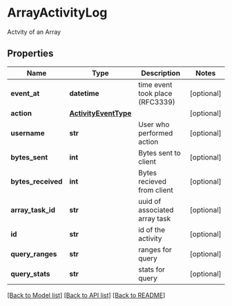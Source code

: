 # ArrayActivityLog

Actvity of an Array

## Properties

| Name               | Type                                          | Description                     | Notes      |
| ------------------ | --------------------------------------------- | ------------------------------- | ---------- |
| **event_at**       | **datetime**                                  | time event took place (RFC3339) | [optional] |
| **action**         | [**ActivityEventType**](ActivityEventType.md) |                                 | [optional] |
| **username**       | **str**                                       | User who performed action       | [optional] |
| **bytes_sent**     | **int**                                       | Bytes sent to client            | [optional] |
| **bytes_received** | **int**                                       | Bytes recieved from client      | [optional] |
| **array_task_id**  | **str**                                       | uuid of associated array task   | [optional] |
| **id**             | **str**                                       | id of the activity              | [optional] |
| **query_ranges**   | **str**                                       | ranges for query                | [optional] |
| **query_stats**    | **str**                                       | stats for query                 | [optional] |

[[Back to Model list]](../README.md#documentation-for-models) [[Back to API list]](../README.md#documentation-for-api-endpoints) [[Back to README]](../README.md)
